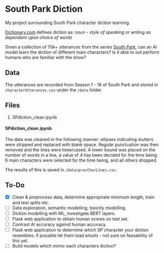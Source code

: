 # South Park Diction

My project surrounding South Park character diction learning.

<a href="https://www.dictionary.com/browse/diction">Dictionary.com</a> defines diction as: noun - *style of speaking or writing as dependent upon choice of words*

Given a collection of 70k+ utterances from the series <a href="https://en.wikipedia.org/wiki/South_Park">South Park</a>, can an AI model learn the diction of different main characters? Is it able to out perform humans who are familiar with the show?

## Data

The utterances are recorded from Season 1 - 18 of South Park and stored in `characterUtterances.csv`  under the `/data` folder.

## Files

  1. SPdiction_clean.ipynb

#### SPdiction_clean.ipynb

The data was cleaned in the following manner: ellipses indicating stutters were stripped and replaced with blank space. Regular punctuation was then removed and the lines were lowercased. A lower bound was placed on the number of words in a line, a value of 4 has been decided for the time being. 6 main characters were selected for the time being, and all others dropped.

The results of this is saved in `/data/procCharLines.csv`.

## To-Do

- [x] Clean & preprocess data, determine appropriate minimum length, train and test splits etc.
- [ ] Data exploration, semantic modelling, toxicity modelling.
- [ ] Diction modelling with ML, investigate BERT layers.
- [ ] Flask web application to obtain human scores on test set.
- [ ] Contrast AI accuracy against human accuracy.
- [ ] Flask web application to determine which SP character your diction resembles: if possible let them load emails - not sure on feasability of this yet.
- [ ] Build models which mimic each characters diction?

